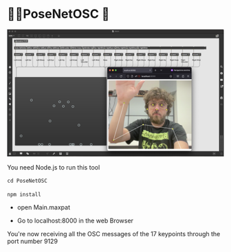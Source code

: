

# 🏃‍♀️PoseNetOSC 📡

![plot](img/img.png)

You need Node.js to run this tool

```shell
cd PoseNetOSC 

npm install 
```

- open Main.maxpat

- Go to localhost:8000 in the web Browser

You're now receiving all the OSC messages of the 17 keypoints through the port number 9129
